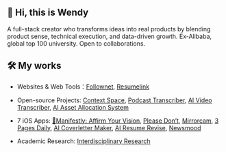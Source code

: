 ## 👋 Hi, this is Wendy

A full-stack creator who transforms ideas into real products by blending product sense, technical execution, and data-driven growth. Ex-Alibaba, global top 100 university. Open to collaborations. 


## 🛠️ My works

- Websites & Web Tools：[Follownet](https://www.follownet.online), [Resumelink](https://resumelink.cloud/)

- Open-source Projects: [Context Space](https://github.com/context-space/context-space), [Podcast Transcriber](https://github.com/wendy7756/podcast-transcriber), [AI Video Transcriber](https://github.com/wendy7756/ai-video-transcriber), [AI Asset Allocation System](https://github.com/wendy7756/AI-Asset-allocation)

- 7 iOS Apps: [🌟Manifestly: Affirm Your Vision](https://apps.apple.com/us/app/manifestly-affirm-your-vision/id6753106552), [Please Don’t](https://apps.apple.com/us/app/please-dont-display-messages/id6744848735), [Mirrorcam](https://apps.apple.com/us/app/mirrorcam-reference-camera/id6745373013), [3 Pages Daily](https://apps.apple.com/us/app/3-pages-daily-minimal-journal/id6744717008), [AI Coverletter Maker](https://apps.apple.com/us/app/ai-cover-letter-maker/id6744460792), [AI Resume Revise](https://apps.apple.com/us/app/ai-resume-revise/id6744333973), [Newsmood](https://apps.apple.com/us/app/newsmood-ai-news-sentiment/id6744967206)

- Academic Research: [Interdisciplinary Research](https://wendy7756.github.io/my-research)

